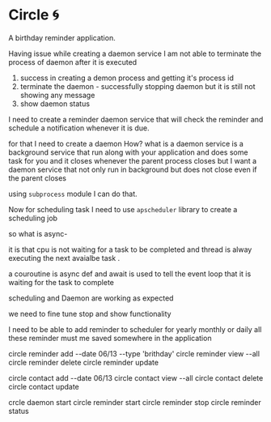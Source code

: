 # Circle 🌀
A birthday reminder application.

Having issue while creating a daemon service
I am not able to terminate the process of daemon after it is executed

1. success in creating a demon process and getting it's process id
2. terminate the daemon - successfully stopping daemon but it is still not showing any message
3. show daemon status


I need to create a reminder daemon service that will check the reminder and schedule a notification whenever
it is due.

for that I need to create a daemon
How?
what is a daemon service is a background service that run along
with your application and does some task for you and it closes whenever the parent process
closes but
I want a daemon service that not only run in background but does not close even if the parent closes

using `subprocess` module I can do that.

Now for scheduling task I need to use `apscheduler` library to create a scheduling job

so what is async- 

it is that cpu is not waiting for a task to be completed and thread is alway
executing the next avaialbe task .

a couroutine is async def and await is used to tell the event loop that it is waiting for the task to complete

scheduling and Daemon are working as expected 

we need to fine tune stop and show functionality

I need to be able to add reminder to scheduler for yearly monthly or daily
all these reminder must me saved somewhere in the application


circle reminder  add <name> --date 06/13 --type 'brithday'
circle reminder view <name> --all
circle reminder delete <name> 
circle reminder update <name>


circle contact add <name> --date 06/13
circle contact view <name> --all
circle contact delete <name>
circle contact update <name>

crcle daemon start
circle reminder start
circle reminder stop
circle reminder status
